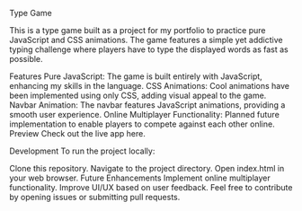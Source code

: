 Type Game

This is a type game built as a project for my portfolio to practice pure JavaScript and CSS animations. The game features a simple yet addictive typing challenge where players have to type the displayed words as fast as possible.

Features
Pure JavaScript: The game is built entirely with JavaScript, enhancing my skills in the language.
CSS Animations: Cool animations have been implemented using only CSS, adding visual appeal to the game.
Navbar Animation: The navbar features JavaScript animations, providing a smooth user experience.
Online Multiplayer Functionality: Planned future implementation to enable players to compete against each other online.
Preview
Check out the live app here.


Development
To run the project locally:

Clone this repository.
Navigate to the project directory.
Open index.html in your web browser.
Future Enhancements
Implement online multiplayer functionality.
Improve UI/UX based on user feedback.
Feel free to contribute by opening issues or submitting pull requests.